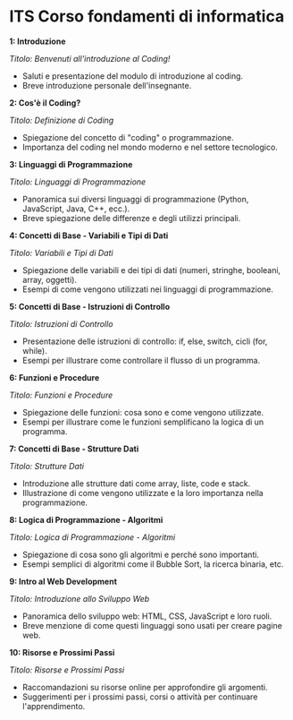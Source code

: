 # ITS Corso fondamenti di informatica

**1: Introduzione**

*Titolo: Benvenuti all'introduzione al Coding!*

- Saluti e presentazione del modulo di introduzione al coding.
- Breve introduzione personale dell'insegnante.

**2: Cos'è il Coding?**

*Titolo: Definizione di Coding*

- Spiegazione del concetto di "coding" o programmazione.
- Importanza del coding nel mondo moderno e nel settore tecnologico.

**3: Linguaggi di Programmazione**

*Titolo: Linguaggi di Programmazione*

- Panoramica sui diversi linguaggi di programmazione (Python, JavaScript, Java, C++, ecc.).
- Breve spiegazione delle differenze e degli utilizzi principali.

**4: Concetti di Base - Variabili e Tipi di Dati**

*Titolo: Variabili e Tipi di Dati*

- Spiegazione delle variabili e dei tipi di dati (numeri, stringhe, booleani, array, oggetti).
- Esempi di come vengono utilizzati nei linguaggi di programmazione.

**5: Concetti di Base - Istruzioni di Controllo**

*Titolo: Istruzioni di Controllo*

- Presentazione delle istruzioni di controllo: if, else, switch, cicli (for, while).
- Esempi per illustrare come controllare il flusso di un programma.

**6: Funzioni e Procedure**

*Titolo: Funzioni e Procedure*

- Spiegazione delle funzioni: cosa sono e come vengono utilizzate.
- Esempi per illustrare come le funzioni semplificano la logica di un programma.

**7: Concetti di Base - Strutture Dati**

*Titolo: Strutture Dati*

- Introduzione alle strutture dati come array, liste, code e stack.
- Illustrazione di come vengono utilizzate e la loro importanza nella programmazione.

**8: Logica di Programmazione - Algoritmi**

*Titolo: Logica di Programmazione - Algoritmi*

- Spiegazione di cosa sono gli algoritmi e perché sono importanti.
- Esempi semplici di algoritmi come il Bubble Sort, la ricerca binaria, etc.

**9: Intro al Web Development**

*Titolo: Introduzione allo Sviluppo Web*

- Panoramica dello sviluppo web: HTML, CSS, JavaScript e loro ruoli.
- Breve menzione di come questi linguaggi sono usati per creare pagine web.

**10: Risorse e Prossimi Passi**

*Titolo: Risorse e Prossimi Passi*

- Raccomandazioni su risorse online per approfondire gli argomenti.
- Suggerimenti per i prossimi passi, corsi o attività per continuare l'apprendimento.

